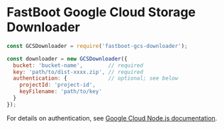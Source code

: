 # FastBoot Google Cloud Storage Downloader

``` js
const GCSDownloader = require('fastboot-gcs-downloader');

const downloader = new GCSDownloader({
  bucket: 'bucket-name',        // required
  key: 'path/to/dist-xxxx.zip', // required
  authentication: {             // optional; see below
    projectId: 'project-id',
    keyFilename: 'path/to/key'
  }
});
```

For details on authentication, see [Google Cloud Node.js documentation](https://googlecloudplatform.github.io/google-cloud-node/#/docs/google-cloud/guides/authentication).
